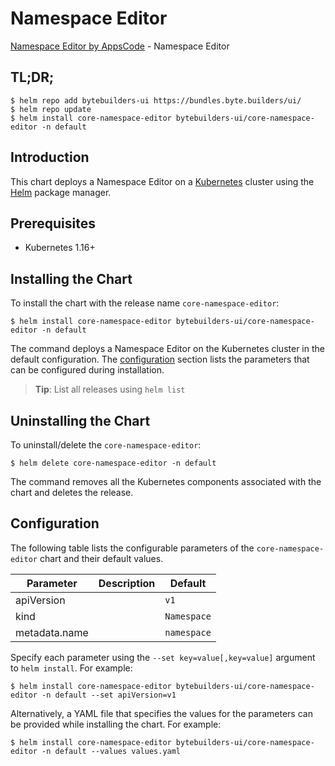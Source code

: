 # Namespace Editor

[Namespace Editor by AppsCode](https://byte.builders) - Namespace Editor

## TL;DR;

```console
$ helm repo add bytebuilders-ui https://bundles.byte.builders/ui/
$ helm repo update
$ helm install core-namespace-editor bytebuilders-ui/core-namespace-editor -n default
```

## Introduction

This chart deploys a Namespace Editor on a [Kubernetes](http://kubernetes.io) cluster using the [Helm](https://helm.sh) package manager.

## Prerequisites

- Kubernetes 1.16+

## Installing the Chart

To install the chart with the release name `core-namespace-editor`:

```console
$ helm install core-namespace-editor bytebuilders-ui/core-namespace-editor -n default
```

The command deploys a Namespace Editor on the Kubernetes cluster in the default configuration. The [configuration](#configuration) section lists the parameters that can be configured during installation.

> **Tip**: List all releases using `helm list`

## Uninstalling the Chart

To uninstall/delete the `core-namespace-editor`:

```console
$ helm delete core-namespace-editor -n default
```

The command removes all the Kubernetes components associated with the chart and deletes the release.

## Configuration

The following table lists the configurable parameters of the `core-namespace-editor` chart and their default values.

|   Parameter   | Description |   Default   |
|---------------|-------------|-------------|
| apiVersion    |             | `v1`        |
| kind          |             | `Namespace` |
| metadata.name |             | `namespace` |


Specify each parameter using the `--set key=value[,key=value]` argument to `helm install`. For example:

```console
$ helm install core-namespace-editor bytebuilders-ui/core-namespace-editor -n default --set apiVersion=v1
```

Alternatively, a YAML file that specifies the values for the parameters can be provided while
installing the chart. For example:

```console
$ helm install core-namespace-editor bytebuilders-ui/core-namespace-editor -n default --values values.yaml
```
